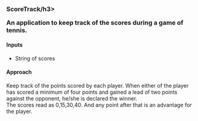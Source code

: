 <h3>ScoreTrack/h3>
<p>An application to keep track of the scores during a game of tennis.</p>

<h4>Inputs</h4>
<ul>
<li>String of scores</li>
</ul>

<h4>Approach</h4>
Keep track of the points scored by each player. When either of the player has scored a minimum of four points and gained a lead of two points against the opponent, he/she is declared the winner.
<br>
The scores read as 0,15,30,40. And any point after that is an advantage for the player.
